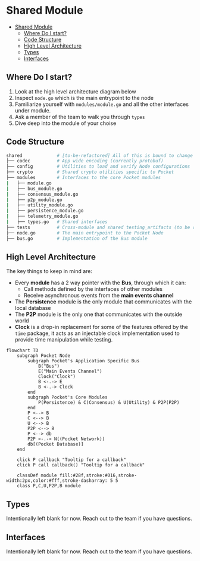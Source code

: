 # Shared Module

- [Shared Module](#shared-module)
  - [Where Do I start?](#where-do-i-start)
  - [Code Structure](#code-structure)
  - [High Level Architecture](#high-level-architecture)
  - [Types](#types)
  - [Interfaces](#interfaces)

## Where Do I start?

1. Look at the high level architecture diagram below
2. Inspect `node.go` which is the main entrypoint to the node
3. Familiarize yourself with `modules/module.go` and all the other interfaces under module.
4. Ask a member of the team to walk you through `types`
5. Dive deep into the module of your choise

## Code Structure

```bash
shared             # [to-be-refactored] All of this is bound to change
├── codec          # App wide encoding (currently protobuf)
├── config         # Utilities to load and verify Node configurations
├── crypto         # Shared crypto utilities specific to Pocket
├── modules        # Interfaces to the core Pocket modules
|   ├── module.go
|   ├── bus_module.go
|   ├── consensus_module.go
|   ├── p2p_module.go
|   ├── utility_module.go
|   ├── persistence_module.go
|   ├── telemetry_module.go
|   ├── types.go   # Shared interfaces
├── tests          # Cross-module and shared testing_artifacts (to be refactored to make testing more modular)
├── node.go        # The main entrypoint to the Pocket Node
├── bus.go         # Implementation of the Bus module
```

## High Level Architecture

The key things to keep in mind are:

- Every **module** has a 2 way pointer with the **Bus**, through which it can:
  - Call methods defined by the interfaces of other modules
  - Receive asynchronous events from the **main events channel**
- The **Persistence** module is the only module that communicates with the local database
- The **P2P** module is the only one that communicates with the outside world
- **Clock** is a drop-in replacement for some of the features offered by the `time` package, it acts as an injectable clock implementation used to provide time manipulation while testing.
<!-- Though this flowchart could be made more explicit, it was implemented in mermaid to follow the Visualisation-As-Code paradigm and make it easier to maintain and upkeep. -->

```mermaid
flowchart TD
    subgraph Pocket Node
        subgraph Pocket's Application Specific Bus
            B("Bus")
            E("Main Events Channel")
            Clock("Clock")
            B <-.-> E
            B <-.-> Clock
        end
        subgraph Pocket's Core Modules
            P(Persistence) & C(Consensus) & U(Utility) & P2P(P2P)
        end
        P <--> B
        C <--> B
        U <--> B
        P2P <--> B
        P <--> db
        P2P <-.-> N((Pocket Network))
        db[(Pocket Database)]
    end

    click P callback "Tooltip for a callback"
    click P call callback() "Tooltip for a callback"

    classDef module fill:#28f,stroke:#016,stroke-width:2px,color:#fff,stroke-dasharray: 5 5
    class P,C,U,P2P,B module
```

## Types

Intentionally left blank for now. Reach out to the team if you have questions.

## Interfaces

Intentionally left blank for now. Reach out to the team if you have questions.
